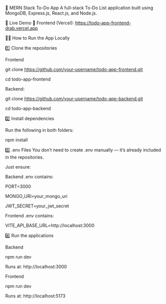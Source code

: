 📝 MERN Stack To-Do App
A full-stack To-Do List application built using MongoDB, Express.js, React.js, and Node.js.

🚀 Live Demo
🔗 Frontend (Vercel): https://todo-app-frontend-drab.vercel.app

🧑‍💻 How to Run the App Locally

1️⃣ Clone the repositories

Frontend

git clone https://github.com/your-username/todo-app-frontend.git

cd todo-app-frontend

Backend:


git clone https://github.com/your-username/todo-app-backend.git

cd todo-app-backend

2️⃣ Install dependencies

Run the following in both folders:

npm install

3️⃣ .env Files
You don’t need to create .env manually — it’s already included in the repositories.

Just ensure:

Backend .env contains:


PORT=3000

MONGO_URI=your_mongo_uri

JWT_SECRET=your_jwt_secret

Frontend .env contains:


VITE_API_BASE_URL=http://localhost:3000

4️⃣ Run the applications

Backend

npm run dev

Runs at: http://localhost:3000

Frontend

npm run dev

Runs at: http://localhost:5173
